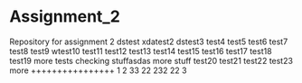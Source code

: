 # Assignment_2
Repository for assignment 2
dstest
xdatest2
dstest3
test4
test5
test6
test7
test8
test9
wtest10
test11
test12
test13
test14
test15
test16
test17
test18
test19
more tests
checking stuffasdas
more stuff
test20
test21
test22
test23
more ++++++++++++++++
1
2
33
22
232
22
3
